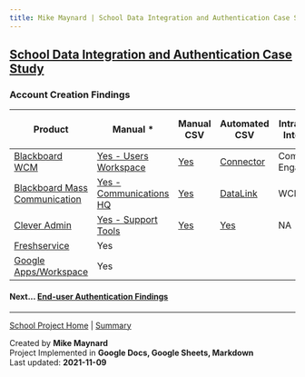 ```yaml
---
title: Mike Maynard | School Data Integration and Authentication Case Study - Account Creation
---
```

## [School Data Integration and Authentication Case Study](./)

### Account Creation Findings


| Product | Manual * | Manual CSV | Automated CSV | Intra-vendor Integration | Other Provisioning Integrations | API |
| ------- | ------ | ----------- | ------- | ------ | ----------- | ------- |
| [Blackboard WCM](https://www.blackboard.com/engage-your-community/websites-branding/web-community-manager) | [Yes - Users Workspace](https://help.blackboard.com/Web_Community_Manager/Administrator/Users_and_Groups/Users/Edit_Users) | [Yes](https://help.blackboard.com/Web_Community_Manager/Administrator/Users_and_Groups/Users#import) | [Connector](https://help.blackboard.com/Web_Community_Manager/Administrator/Data_Integration_And_Automation/Universal_Connector) | Community Engagement? |  | |
| [Blackboard Mass Communication](https://www.blackboard.com/engage-your-community/communications/mass-notifications-for-k-12)| [Yes - Communications HQ](https://help.blackboard.com/Community_Engagement/Administrator/Community_Settings/Account_Management)  | [Yes](https://help.blackboard.com/Community_Engagement/Administrator/Community_Settings/Account_Management/Manage_User_Accounts/Upload_Accounts_from_Files) | [DataLink](https://help.blackboard.com/Community_Engagement/Administrator/Data_Imports) | WCM? | | |
| [Clever Admin](https://support.clever.com/hc/s/articles/360026950471) | [Yes - Support Tools](https://support.clever.com/hc/s/articles/360026950471?language=en_US) | [Yes](https://support.clever.com/hc/s/articles/229253547?language=en_US) | [Yes](https://support.clever.com/hc/s/articles/229253547?language=en_US) | NA | [SIS Auto-sync](https://support.clever.com/hc/s/articles/202042973) | [Yes](https://dev.clever.com/) |
| [Freshservice](https://freshservice.com/) | Yes | | | | | |
| [Google Apps/Workspace](https://edu.google.com/why-google/k-12-solutions/)| Yes | | | | | |


#### Next... [End-user Authentication Findings](authentication_findings.html)



---
[School Project Home](./) | [Summary](summary.html)

Created by **Mike Maynard**<BR>
Project Implemented in **Google Docs, Google Sheets, Markdown**<BR>
Last updated:  **2021-11-09**

